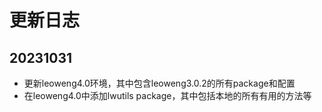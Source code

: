 # 更新日志
## 20231031
 - 更新leoweng4.0环境，其中包含leoweng3.0.2的所有package和配置
 - 在leoweng4.0中添加lwutils package，其中包括本地的所有有用的方法等